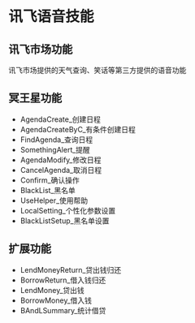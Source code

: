 # 讯飞语音技能

## 讯飞市场功能
讯飞市场提供的天气查询、笑话等第三方提供的语音功能

## 冥王星功能
- AgendaCreate_创建日程
- AgendaCreateByC_有条件创建日程
- FindAgenda_查询日程
- SomethingAlert_提醒
- AgendaModify_修改日程
- CancelAgenda_取消日程
- Confirm_确认操作
- BlackList_黑名单
- UseHelper_使用帮助
- LocalSetting_个性化参数设置
- BlackListSetup_黑名单设置

## 扩展功能
- LendMoneyReturn_贷出钱归还
- BorrowReturn_借入钱归还
- LendMoney_贷出钱
- BorrowMoney_借入钱
- BAndLSummary_统计借贷
